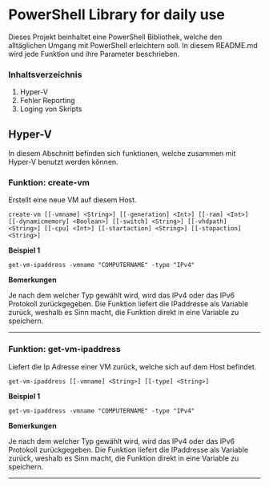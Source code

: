 # PowerShell Library for daily use
Dieses Projekt beinhaltet eine PowerShell Bibliothek, welche den alltäglichen Umgang mit PowerShell erleichtern soll. In diesem README.md wird jede Funktion und ihre Parameter beschrieben.

### Inhaltsverzeichnis
1. Hyper-V 
2. Fehler Reporting
3. Loging von Skripts

## Hyper-V
In diesem Abschnitt befinden sich funktionen, welche zusammen mit Hyper-V benutzt werden können.


### Funktion: create-vm
Erstellt eine neue VM auf diesem Host.

`
create-vm
	[[-vmname] <String>]
    [[-generation] <Int>]
    [[-ram] <Int>]
    [[-dynamicmemory] <Boolean>]
    [[-switch] <String>]
    [[-vhdpath] <String>]
    [[-cpu] <Int>]
    [[-startaction] <String>]
    [[-stopaction] <String>]
`

**Beispiel 1**

`get-vm-ipaddress -vmname "COMPUTERNAME" -type "IPv4"`

**Bemerkungen**

Je nach dem welcher Typ gewählt wird, wird das IPv4 oder das IPv6 Protokoll zurückgegeben. Die Funktion liefert die IPaddresse als Variable zurück, weshalb es Sinn macht, die Funktion direkt in eine Variable zu speichern.

---

### Funktion: get-vm-ipaddress
Liefert die Ip Adresse einer VM zurück, welche sich auf dem Host befindet.

`
get-vm-ipaddress
	[[-vmname] <String>]
    [[-type] <String>]
`

**Beispiel 1**

`get-vm-ipaddress -vmname "COMPUTERNAME" -type "IPv4"`

**Bemerkungen**

Je nach dem welcher Typ gewählt wird, wird das IPv4 oder das IPv6 Protokoll zurückgegeben. Die Funktion liefert die IPaddresse als Variable zurück, weshalb es Sinn macht, die Funktion direkt in eine Variable zu speichern.

---

